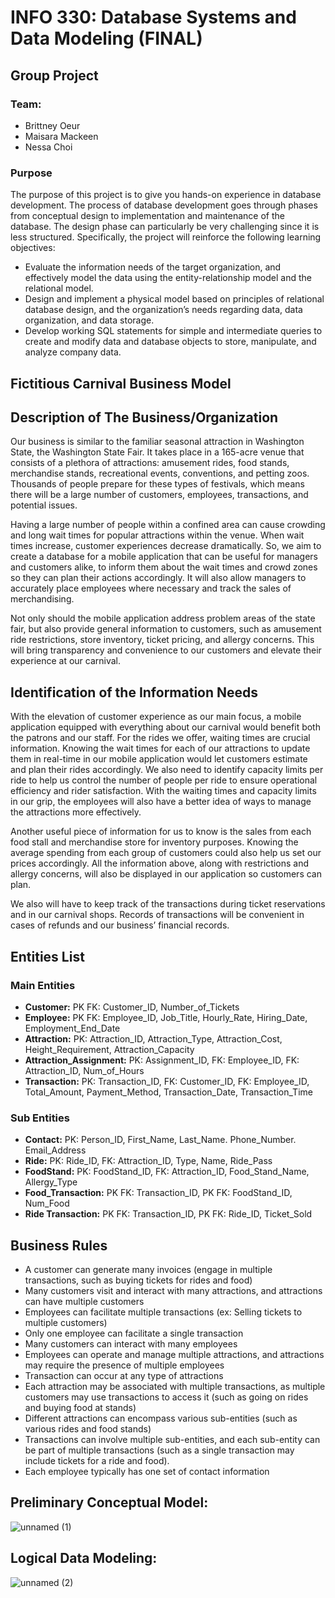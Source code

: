 # INFO 330: Database Systems and Data Modeling (FINAL)
## Group Project
### Team:
- Brittney Oeur
- Maisara Mackeen
- Nessa Choi
  
### Purpose
The purpose of this project is to give you hands-on experience in database development. The process of database development goes through phases from conceptual design to implementation and maintenance of the database. The design phase can particularly be very challenging since it is less structured. Specifically, the project will reinforce the following learning objectives:
- Evaluate the information needs of the target organization, and effectively model the data using the entity-relationship model and the relational model.
- Design and implement a physical model based on principles of relational database design, and the organization’s needs regarding data, data organization, and data storage.
- Develop working SQL statements for simple and intermediate queries to create and modify data and database objects to store, manipulate, and analyze company data.

## Fictitious Carnival Business Model

## Description of The Business/Organization

Our business is similar to the familiar seasonal attraction in Washington State, the Washington State Fair. It takes place in a 165-acre venue that consists of a plethora of attractions: amusement rides, food stands, merchandise stands, recreational events, conventions, and petting zoos. Thousands of people prepare for these types of festivals, which means there will be a large number of customers, employees, transactions, and potential issues.

Having a large number of people within a confined area can cause crowding and long wait times for popular attractions within the venue. When wait times increase, customer experiences decrease dramatically. So, we aim to create a database for a mobile application that can be useful for managers and customers alike, to inform them about the wait times and crowd zones so they can plan their actions accordingly.  It will also allow managers to accurately place employees where necessary and track the sales of merchandising.

Not only should the mobile application address problem areas of the state fair, but also provide general information to customers, such as amusement ride restrictions, store inventory, ticket pricing, and allergy concerns. This will bring transparency and convenience to our customers and elevate their experience at our carnival.

## Identification of the Information Needs

With the elevation of customer experience as our main focus, a mobile application equipped with everything about our carnival would benefit both the patrons and our staff. For the rides we offer, waiting times are crucial information. Knowing the wait times for each of our attractions to update them in real-time in our mobile application would let customers estimate and plan their rides accordingly. We also need to identify capacity limits per ride to help us control the number of people per ride to ensure operational efficiency and rider satisfaction. With the waiting times and capacity limits in our grip, the employees will also have a better idea of ways to manage the attractions more effectively.

Another useful piece of information for us to know is the sales from each food stall and merchandise store for inventory purposes. Knowing the average spending from each group of customers could also help us set our prices accordingly. All the information above, along with restrictions and allergy concerns, will also be displayed in our application so customers can plan.

We also will have to keep track of the transactions during ticket reservations and in our carnival shops. Records of transactions will be convenient in cases of refunds and our business’ financial records.

## Entities List
### Main Entities
- **Customer:** PK FK: Customer_ID, Number_of_Tickets
- **Employee:** PK FK: Employee_ID, Job_Title, Hourly_Rate, Hiring_Date, Employment_End_Date 
- **Attraction:** PK: Attraction_ID, Attraction_Type, Attraction_Cost, Height_Requirement, Attraction_Capacity
- **Attraction_Assignment:** PK: Assignment_ID, FK: Employee_ID, FK: Attraction_ID, Num_of_Hours
- **Transaction:** PK: Transaction_ID, FK: Customer_ID, FK: Employee_ID, Total_Amount, Payment_Method, Transaction_Date, Transaction_Time

### Sub Entities
- **Contact:** PK: Person_ID, First_Name, Last_Name. Phone_Number. Email_Address
- **Ride:** PK: Ride_ID, FK: Attraction_ID, Type, Name, Ride_Pass
- **FoodStand:** PK: FoodStand_ID, FK: Attraction_ID, Food_Stand_Name, Allergy_Type
- **Food_Transaction:** PK FK: Transaction_ID, PK FK: FoodStand_ID, Num_Food
- **Ride Transaction:** PK FK: Transaction_ID, PK FK: Ride_ID, Ticket_Sold

## Business Rules
- A customer can generate many invoices (engage in multiple transactions, such as buying tickets for rides and food)
- Many customers visit and interact with many attractions, and attractions can have multiple customers
- Employees can facilitate multiple transactions (ex: Selling tickets to multiple customers)
- Only one employee can facilitate a single transaction
- Many customers can interact with many employees
- Employees can operate and manage multiple attractions, and attractions may require the presence of multiple employees
- Transaction can occur at any type of attractions
- Each attraction may be associated with multiple transactions, as multiple customers may use transactions to access it (such as going on rides and buying food at stands)
- Different attractions can encompass various sub-entities (such as various rides and food stands)
- Transactions can involve multiple sub-entities, and each sub-entity can be part of multiple transactions (such as a single transaction may include tickets for a ride and food).
- Each employee typically has one set of contact information

## Preliminary Conceptual Model:
![unnamed (1)](https://github.com/BrittneyOeur/INFO330_Final/assets/72583051/599d16f7-d280-4614-81b0-94762ea2b719)

## Logical Data Modeling:
![unnamed (2)](https://github.com/BrittneyOeur/INFO330_Final/assets/72583051/99bea506-2982-4931-a2a4-1f018c0924c0)


